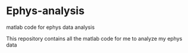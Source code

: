 # Ephys-analysis
matlab code for ephys data analysis

This repository contains all the matlab code for me to analyze my ephys data
